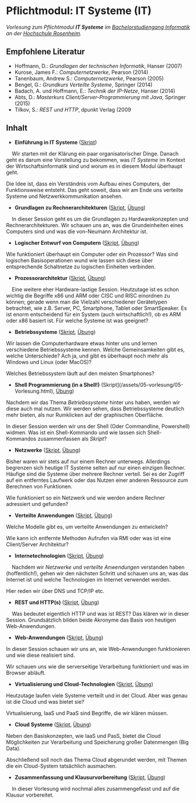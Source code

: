 # Pflichtmodul: IT Systeme (IT)

_Vorlesung zum Pflichtmodul **IT Systeme** im [Bachelorstudiengang Informatik](https://www.th-rosenheim.de/technik/informatik-mathematik/) an der [Hochschule Rosenheim](https://www.th-rosenheim.de)._             

## Empfohlene Literatur

- Hoffmann, D.: _Grundlagen der technischen Informatik_, Hanser (2007)
- Kurose, James F.: _Computernetzwerke_, Pearson (2014)
- Tanenbaum, Andrew S.: _Computernetzwerke_, Pearson (2005)
- Bengel, G.: _Grundkurs Verteilte Systeme_, Springer (2014)
- Badach, A. und Hoffmann, E.: _Technik der IP-Netze_, Hanser (2014)
- Abts, D.: _Masterkurs Client/Server-Programmierung mit Java_, Springer (2015)
- Tilkov, S.: _REST und HTTP_, dpunkt Verlag (2009

## Inhalt

- **Einführung in IT Systeme** ([Skript](/assets/00-einfuehrung/00-Einfuehrung.html))

    Wir starten mit der Klärung ein paar organisatorischer Dinge. Danach geht es darum eine Vorstellung zu bekommen, was _IT Systeme_ im Kontext der Wirtschaftsinformatik sind und worum es in diesem Modul überhaupt geht.

Die Idee ist, dass ein Verständnis vom Aufbau eines Computers, der Funktionsweise entsteht. Das geht soweit, dass wir am Ende uns verteilte Systeme und Netzwerkkommunikation ansehen.
- **Grundlagen zu Rechnerarchitekturen** ([Skript](/assets/01-vorlesung/01-Vorlesung.html), [Übung](https://github.com/hsro-wif-it/01_uebung))

    In dieser Session geht es um die Grundlagen zu Hardwarekonzepten und Rechnerarchitekturen. Wir schauen uns an, was die Grundeinheiten eines Computers sind und was die von-Neumann Architektur ist.

- **Logischer Entwurf von Computern** ([Skript](/assets/02-vorlesung/02-Vorlesung.html), [Übung](https://github.com/hsro-wif-it/02_uebung))

Wie funktioniert überhaupt ein Computer oder ein Prozessor? Was sind logischen Basisoperationen wund wie lassen sich diese über entsprechende Schaltnetze zu logischen Einheiten verbinden.

- **Prozessorarchitektur** ([Skript](/assets/03-vorlesung/03-Vorlesung.html), [Übung](https://github.com/hsro-wif-it/03_uebung))

    Eine weitere eher Hardware-lastige Session. Heutzutage ist es schon wichtig die Begriffe x86 und ARM oder CISC und RISC einordnen zu können; gerade wenn man die Vielzahl verschiedener Gerätetypen betrachtet, wie z.B. Server, PC, Smartphone, Tablet oder SmartSpeaker. Es ist enorm entscheidend für ein System (auch wirtschaftlich!), ob es ARM oder x86 basiert ist. Für welche Systeme ist was geeignet?

- **Betriebssysteme** ([Skript](/assets/04-vorlesung/04-Vorlesung.html), [Übung](https://github.com/hsro-wif-it/04_uebung))

Wir lassen die Computerhardware etwas hinter uns und lernen verschiedene Betriebssysteme kennen. Welche Gemeinsamkeiten gibt es, welche Unterschiede? Ach ja, und gibt es überhaupt noch mehr als Windows und Linux (oder MacOS)?

Welches Betriebssystem läuft auf den meisten Smartphones?

- **Shell Programmierung (in a Shell!)** (Skript](/assets/05-vorlesung/05-Vorlesung.html), [Übung](https://github.com/hsro-wif-it/05_uebung))

Nachdem wir das Thema _Betriebssysteme_ hinter uns haben, werden wir diese auch mal nutzen. Wir werden sehen, dass Betriebssysteme deutlich mehr bieten, als nur Rumklicken auf der graphischen Oberfläche. 

In dieser Session werden wir uns der Shell (Oder Commandline, Powershell) widmen. Was ist ein Shell-Kommando und wie lassen sich Shell-Kommandos zusammenfassen als _Skript_?

- **Netzwerke** ([Skript](/assets/06-vorlesung/06-Vorlesung.html), [Übung](https://github.com/hsro-wif-it/06_uebung))

Bisher waren wir stets auf nur einem Rechner unterwegs. Allerdings begrenzen sich heutige IT Systeme selten auf nur einen einzigen Rechner. Häufige sind die Systeme über mehrere Rechner verteil. Sei es der Zugriff auf ein entferntes Laufwerk oder das Nutzen einer anderen Ressource zum Berechnen von Funktionen.

Wie funktioniert so ein Netzwerk und wie werden andere Rechner adressiert und gefunden?

- **Verteilte Anwendungen** ([Skript](/assets/07-vorlesung/07-Vorlesung.html), [Übung](https://github.com/hsro-wif-it/07_uebung))

Welche Modelle gibt es, um verteilte Anwendungen zu entwickeln? 

Wie kann ich entfernte Methoden Aufrufen via RMI oder was ist eine Client/Server Architektur?

- **Internetechnologien** ([Skript](/assets/08-vorlesung/08-Vorlesung.html), [Übung](https://github.com/hsro-wif-it/08_uebung))

    Nachdem wir _Netzwerke_ und _verteilte Anwendungen_ verstanden haben (hoffentlich!), gehen wir den nächsten Schritt und schauen uns an, was das Internet ist und welche Technologien im Internet verwendet werden.

Hier reden wir über DNS und TCP/IP etc.

- **REST und HTTP(s)** ([Skript](/assets/09-vorlesung/09-Vorlesung.html), [Übung](https://github.com/hsro-wif-it/09_uebung))

    Was bedeutet eigentlich HTTP und was ist REST? Das klären wir in dieser Session. Grundsätzlich bilden beide Akronyme das Basis von heutigen Web-Anwendungen.

- **Web-Anwendungen** ([Skript](/assets/10-vorlesung/10-Vorlesung.html), [Übung](https://github.com/hsro-wif-it/10_uebung))

In dieser Session schauen wir uns an, wie Web-Anwendungen funktionieren und wie diese realisiert sind.

Wir schauen uns wie die serverseitige Verarbeitung funktioniert und was im Browser abläuft.

- **Virtualisierung und Cloud-Technologien** ([Skript](/assets/11-vorlesung/11-Vorlesung.html), [Übung](https://github.com/hsro-wif-it/11_uebung))

Heutzutage laufen viele Systeme verteilt und in der Cloud. Aber was genau ist die Cloud und was bietet sie?

Virtualisierung, IaaS und PaaS sind Begriffe, die wir klären müssen.

- **Cloud Systeme** ([Skript](/assets/12-vorlesung/12-Vorlesung.html), [Übung](https://github.com/hsro-wif-it/12_uebung))

Neben den Basiskonzepten, wie IaaS und PasS, bietet die Cloud Möglichkeiten zur Verarbeitung und Speicherung großer Datenmengen (Big Data).

Abschließend soll noch das Thema Cloud abgerundet werden, mit Themen die ein Cloud-System tatsächlich ausmachen.

- **Zusammenfassung und Klausurvorbereitung** ([Skript](/assets/13-vorlesung/13-Vorlesung.html), [Übung](https://github.com/hsro-wif-it/13_uebung))

    In dieser Vorlesung wird nochmal alles zusammengefasst und auf die Klausur vorbereitet.

